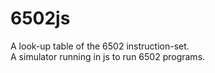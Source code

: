 # 6502js

A look-up table of the 6502 instruction-set.  
A simulator running in js to run 6502 programs.

